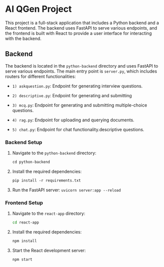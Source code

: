 # AI QGen Project

This project is a full-stack application that includes a Python backend and a React frontend. The backend uses FastAPI to serve various endpoints, and the frontend is built with React to provide a user interface for interacting with the backend.

## Backend

The backend is located in the `python-backend` directory and uses FastAPI to serve various endpoints. The main entry point is `server.py`, which includes routers for different functionalities:

- `1) askquestion.py`: Endpoint for generating interview questions.
- `2) descriptive.py`: Endpoint for generating and submitting 
- `3) mcq.py`: Endpoint for generating and submitting multiple-choice questions.

- `4) rag.py`: Endpoint for uploading and querying documents.

- `5) chat.py`: Endpoint for chat functionality.descriptive questions.

### Backend Setup

1. Navigate to the `python-backend` directory:
   ```markdown
   cd python-backend
   ```
 2. Install the required dependencies:
     ```markdown
    pip install -r requirements.txt
    ```

 3. Run the FastAPI server:
    `uvicorn server:app --reload`


### Frontend Setup

1. Navigate to the `react-app` directory:
    ```sh
    cd react-app
    ```
2. Install the required dependencies:
    ```sh
    npm install
    ```
3. Start the React development server:
    ```sh
    npm start
    ```